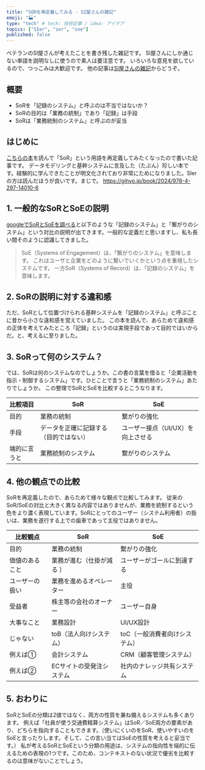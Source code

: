```yaml
---
title: "SORを再定義してみる - SI屋さんの雑記"
emoji: "🏭"
type: "tech" # tech: 技術記事 / idea: アイデア
topics: ["SIer", "sor", "soe"]
published: false
---
```

ベテランのSI屋さんが考えたことを書き残した雑記です。
SI屋さんにしか通じない単語を説明なしに使うので素人は要注意です。
いろいろな意見を欲しているので、つっこみは大歓迎です。
他の記事は[SI屋さんの雑記](https://zenn.dev/sway/articles/si_index_list)からどうぞ。


## 概要

- SoRを「記録のシステム」と呼ぶのは不当ではないか？
- SoRの目的は「業務の統制」であり「記録」は手段
- SoRは「業務統制のシステム」と呼ぶのが妥当

## はじめに

[こちらの本](https://gihyo.jp/book/2024/978-4-297-14010-6)を読んで「SoR」という用語を再定義してみたくなったので書いた記事です。
データモデリングと基幹システムに言及した（たぶん）珍しい本です。経験的に学んできたことが明文化されており非常にためになりました。SIerの方は読んだほうが良いです。まじで。
https://gihyo.jp/book/2024/978-4-297-14010-6


## 1. 一般的なSoRとSoEの説明

[googleでSoRとSoEを調べる](https://www.google.com/search?q=SoR+SoE)と以下のような「記録のシステム」と「繋がりのシステム」という対比の説明が出てきます。一般的な定義だと思いますし、私も長い間そのように認識してきました。

> SoE（Systems of Engagement）は、「繋がりのシステム」を意味します。 これはユーザと企業をどのように繋いでいくかという点を重視したシステムです。 一方SoR（Systems of Record）は、「記録のシステム」を意味します。


## 2. SoRの説明に対する違和感

ただ、SoRとして位置づけられる基幹システムを「記録のシステム」と呼ぶことに昔から小さな違和感を覚えていました。
この本を読んで、あらためて違和感の正体を考えてみたところ「記録」というのは実現手段であって目的ではいからだ。と、考えるに至りました。


## 3. SoRって何のシステム？

では、SoRは何のシステムなのでしょうか。この書の言葉を借ると「企業活動を指示・制御するシステム」です。ひとことで言うと「業務統制のシステム」あたりでしょうか。
この整理でSoRとSoEを比較するとこうなります。

| 比較項目     | SoR                                    | SoE                               |
|--------------|----------------------------------------|-----------------------------------|
| 目的         | 業務の統制                             | 繋がりの強化                      |
| 手段         | データを正確に記録する（目的ではない） | ユーザー接点（UI/UX）を向上させる |
| 端的に言うと | 業務統制のシステム                     | 繋がりのシステム                  |


## 4. 他の観点での比較

SoRを再定義したので、あらためて様々な観点で比較してみます。
従来のSoR/SoEの対比と大きく異なる内容ではありませんが、業務を統制するという色をより濃く表現しています。SoRにとってのユーザー（システム利用者）の扱いは、業務を遂行する上での歯車であって主役ではありません。

| 比較観点       | SoR                         | SoE                            |
|----------------|-----------------------------|--------------------------------|
| 目的           | 業務の統制                  | 繋がりの強化                   |
| 価値のあること | 業務が進む（仕掛が減る ）   | ユーザーがゴールに到達する     |
| ユーザーの扱い | 業務を進めるオペレーター    | 主役                           |
| 受益者         | 株主等の会社のオーナー      | ユーザー自身                   |
| 大事なこと     | 業務設計                    | UI/UX設計                      |
| じゃない       | toB（法人向けシステム）     | toC（一般消費者向けシステム）  |
| 例えば①       | 会計システム                | CRM（顧客管理システム）        |
| 例えば②       | ECサイトの受発注システム    | 社内のナレッジ共有システム     |


## 5. おわりに

SoRとSoEの分類は2値ではなく、両方の性質を兼ね備えるシステムも多くあります。
例えば「社員が使う交通費精算システム」はSoR／SoE両方の要素があり、どちらを指向することもできます。（使いにくいのをSoR、使いやすいのをSoEと言ったりします。そして、この言い当てはSoEの性質を考えると妥当です。）
私が考えるSoRとSoEという分類の用途は、システムの指向性を端的に伝えるための表現の1つです。このため、コンテキストのない状況で優劣を比較するのは意味がないことでしょう。


